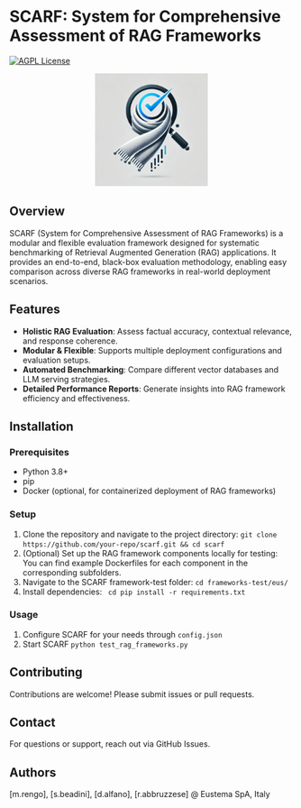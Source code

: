 # SCARF: System for Comprehensive Assessment of RAG Frameworks

[![AGPL License](https://img.shields.io/badge/license-AGPL-blue.svg)](http://www.gnu.org/licenses/agpl-3.0)

<div align="center">
  <img src="assets/SCARF_logo.png" alt="SCARF Logo" width="200">
</div>


## Overview

SCARF (System for Comprehensive Assessment of RAG Frameworks) is a modular and flexible evaluation framework designed for systematic benchmarking of Retrieval Augmented Generation (RAG) applications. It provides an end-to-end, black-box evaluation methodology, enabling easy comparison across diverse RAG frameworks in real-world deployment scenarios.

## Features

- **Holistic RAG Evaluation**: Assess factual accuracy, contextual relevance, and response coherence.
- **Modular & Flexible**: Supports multiple deployment configurations and evaluation setups.
- **Automated Benchmarking**: Compare different vector databases and LLM serving strategies.
- **Detailed Performance Reports**: Generate insights into RAG framework efficiency and effectiveness.

## Installation

### Prerequisites

- Python 3.8+
- pip
- Docker (optional, for containerized deployment of RAG frameworks)

### Setup

 1. Clone the repository and navigate to the project directory: `git clone https://github.com/your-repo/scarf.git && cd scarf`
 2. (Optional) Set up the RAG framework components locally for testing: You can find example Dockerfiles for each component in the corresponding subfolders.
 3. Navigate to the SCARF framework-test folder: `cd frameworks-test/eus/`
 4. Install dependencies: ` cd pip install -r requirements.txt`

### Usage
 1. Configure SCARF for your needs through `config.json`
 2. Start SCARF `python test_rag_frameworks.py `

## Contributing
Contributions are welcome! Please submit issues or pull requests.

## Contact
For questions or support, reach out via GitHub Issues.

## Authors
[m.rengo], [s.beadini], [d.alfano], [r.abbruzzese] @ Eustema SpA, Italy
